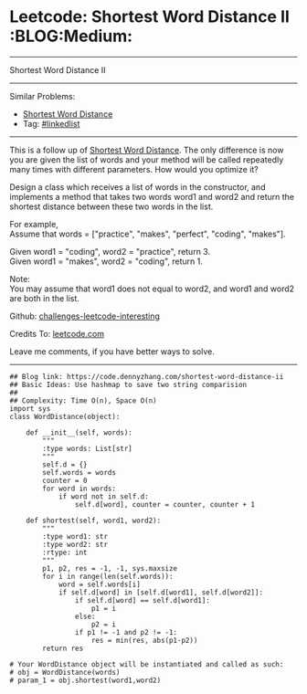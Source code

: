 # Leetcode: Shortest Word Distance II     :BLOG:Medium:


---

Shortest Word Distance II  

---

Similar Problems:  
-   [Shortest Word Distance](https://code.dennyzhang.com/shortest-word-distance)
-   Tag: [#linkedlist](https://code.dennyzhang.com/tag/linkedlist)

---

This is a follow up of [Shortest Word Distance](https://code.dennyzhang.com/shortest-word-distance). The only difference is now you are given the list of words and your method will be called repeatedly many times with different parameters. How would you optimize it?  

Design a class which receives a list of words in the constructor, and implements a method that takes two words word1 and word2 and return the shortest distance between these two words in the list.  

For example,  
Assume that words = ["practice", "makes", "perfect", "coding", "makes"].  

Given word1 = "coding", word2 = "practice", return 3.  
Given word1 = "makes", word2 = "coding", return 1.  

Note:  
You may assume that word1 does not equal to word2, and word1 and word2 are both in the list.  

Github: [challenges-leetcode-interesting](https://github.com/DennyZhang/challenges-leetcode-interesting/tree/master/shortest-word-distance-ii)  

Credits To: [leetcode.com](https://leetcode.com/problems/shortest-word-distance-ii/description/)  

Leave me comments, if you have better ways to solve.  

---

    ## Blog link: https://code.dennyzhang.com/shortest-word-distance-ii
    ## Basic Ideas: Use hashmap to save two string comparision
    ##
    ## Complexity: Time O(n), Space O(n)
    import sys
    class WordDistance(object):
    
        def __init__(self, words):
            """
            :type words: List[str]
            """
            self.d = {}
            self.words = words
            counter = 0
            for word in words:
                if word not in self.d:
                    self.d[word], counter = counter, counter + 1
    
        def shortest(self, word1, word2):
            """
            :type word1: str
            :type word2: str
            :rtype: int
            """
            p1, p2, res = -1, -1, sys.maxsize
            for i in range(len(self.words)):
                word = self.words[i]
                if self.d[word] in [self.d[word1], self.d[word2]]:
                    if self.d[word] == self.d[word1]:
                        p1 = i
                    else:
                        p2 = i
                    if p1 != -1 and p2 != -1:
                        res = min(res, abs(p1-p2))
            return res
    
    # Your WordDistance object will be instantiated and called as such:
    # obj = WordDistance(words)
    # param_1 = obj.shortest(word1,word2)